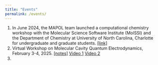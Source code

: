 ```yaml
---
title: "Events"
permalink: /events/
---
```


1. In June 2024, the MAPOL team launched a computational chemistry workshop with the Molecular Science Software Institute (MolSSI) and the Department of Chemistry at University of North Carolina, Charlotte for undergraduate and graduate students. [[link]](https://pages.charlotte.edu/molssi-mapol-workshop/)
2. Virtual Workshop on Molecular Cavity Quantum Electrodynamics, February 3-4, 2025. [[notes]](https://drive.google.com/file/d/1E82GCBzrIyKMo7n9Hwqn9s92oJmTwozU/view) [Video 1]([https://youtu.be/3-CukHLV-hc?si=ZlVuCgbrfD_ulzi-](https://youtu.be/h2zXXnOx9Dw?si=Gi01elch_sXOwqOn)) [Video 2](https://youtu.be/3-CukHLV-hc?si=ZlVuCgbrfD_ulzi-)
3. 
